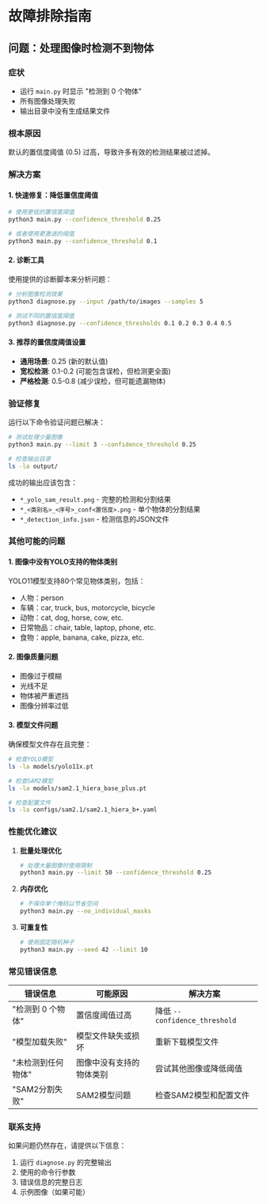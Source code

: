# 故障排除指南

## 问题：处理图像时检测不到物体

### 症状
- 运行 `main.py` 时显示 "检测到 0 个物体"
- 所有图像处理失败
- 输出目录中没有生成结果文件

### 根本原因
默认的置信度阈值 (0.5) 过高，导致许多有效的检测结果被过滤掉。

### 解决方案

#### 1. 快速修复：降低置信度阈值
```bash
# 使用更低的置信度阈值
python3 main.py --confidence_threshold 0.25

# 或者使用更激进的阈值
python3 main.py --confidence_threshold 0.1
```

#### 2. 诊断工具
使用提供的诊断脚本来分析问题：
```bash
# 分析图像检测效果
python3 diagnose.py --input /path/to/images --samples 5

# 测试不同的置信度阈值
python3 diagnose.py --confidence_thresholds 0.1 0.2 0.3 0.4 0.5
```

#### 3. 推荐的置信度阈值设置
- **通用场景**: 0.25 (新的默认值)
- **宽松检测**: 0.1-0.2 (可能包含误检，但检测更全面)
- **严格检测**: 0.5-0.8 (减少误检，但可能遗漏物体)

### 验证修复

运行以下命令验证问题已解决：
```bash
# 测试处理少量图像
python3 main.py --limit 3 --confidence_threshold 0.25

# 检查输出目录
ls -la output/
```

成功的输出应该包含：
- `*_yolo_sam_result.png` - 完整的检测和分割结果
- `*_<类别名>_<序号>_conf<置信度>.png` - 单个物体的分割结果
- `*_detection_info.json` - 检测信息的JSON文件

### 其他可能的问题

#### 1. 图像中没有YOLO支持的物体类别
YOLO11模型支持80个常见物体类别，包括：
- 人物：person
- 车辆：car, truck, bus, motorcycle, bicycle
- 动物：cat, dog, horse, cow, etc.
- 日常物品：chair, table, laptop, phone, etc.
- 食物：apple, banana, cake, pizza, etc.

#### 2. 图像质量问题
- 图像过于模糊
- 光线不足
- 物体被严重遮挡
- 图像分辨率过低

#### 3. 模型文件问题
确保模型文件存在且完整：
```bash
# 检查YOLO模型
ls -la models/yolo11x.pt

# 检查SAM2模型
ls -la models/sam2.1_hiera_base_plus.pt

# 检查配置文件
ls -la configs/sam2.1/sam2.1_hiera_b+.yaml
```

### 性能优化建议

1. **批量处理优化**
   ```bash
   # 处理大量图像时使用限制
   python3 main.py --limit 50 --confidence_threshold 0.25
   ```

2. **内存优化**
   ```bash
   # 不保存单个掩码以节省空间
   python3 main.py --no_individual_masks
   ```

3. **可重复性**
   ```bash
   # 使用固定随机种子
   python3 main.py --seed 42 --limit 10
   ```

### 常见错误信息

| 错误信息 | 可能原因 | 解决方案 |
|---------|---------|----------|
| "检测到 0 个物体" | 置信度阈值过高 | 降低 `--confidence_threshold` |
| "模型加载失败" | 模型文件缺失或损坏 | 重新下载模型文件 |
| "未检测到任何物体" | 图像中没有支持的物体类别 | 尝试其他图像或降低阈值 |
| "SAM2分割失败" | SAM2模型问题 | 检查SAM2模型和配置文件 |

### 联系支持

如果问题仍然存在，请提供以下信息：
1. 运行 `diagnose.py` 的完整输出
2. 使用的命令行参数
3. 错误信息的完整日志
4. 示例图像（如果可能）